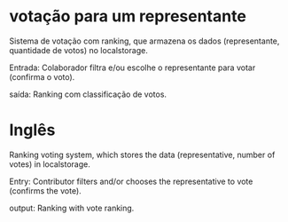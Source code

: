 # votação para um representante

Sistema de votação com ranking, que armazena os dados (representante, quantidade de votos) no localstorage.

Entrada:
Colaborador filtra e/ou escolhe o representante para votar (confirma o voto).

saída:
Ranking com classificação de votos.

# Inglês
Ranking voting system, which stores the data (representative, number of votes) in localstorage.

Entry:
Contributor filters and/or chooses the representative to vote (confirms the vote).

output:
Ranking with vote ranking.

